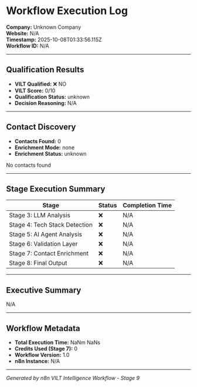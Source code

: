 # Workflow Execution Log
**Company:** Unknown Company  
**Website:** N/A  
**Timestamp:** 2025-10-08T01:33:56.115Z  
**Workflow ID:** N/A

---

## Qualification Results

- **VILT Qualified:** ❌ NO
- **VILT Score:** 0/10
- **Qualification Status:** unknown
- **Decision Reasoning:** N/A





---

## Contact Discovery

- **Contacts Found:** 0
- **Enrichment Mode:** none
- **Enrichment Status:** unknown

No contacts found

---

## Stage Execution Summary

| Stage | Status | Completion Time |
|-------|--------|-----------------|
| Stage 3: LLM Analysis | ❌ | N/A |
| Stage 4: Tech Stack Detection | ❌ | N/A |
| Stage 5: AI Agent Analysis | ❌ | N/A |
| Stage 6: Validation Layer | ❌ | N/A |
| Stage 7: Contact Enrichment | ❌ | N/A |
| Stage 8: Final Output | ❌ | N/A |

---

## Executive Summary

N/A

---

## Workflow Metadata

- **Total Execution Time:** NaNm NaNs
- **Credits Used (Stage 7):** 0
- **Workflow Version:** 1.0
- **n8n Instance:** N/A

---

*Generated by n8n VILT Intelligence Workflow - Stage 9*
